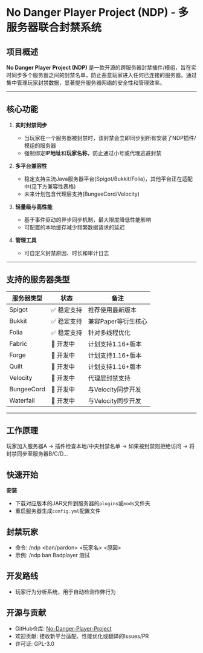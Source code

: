 # No Danger Player Project (NDP) - 多服务器联合封禁系统

## 项目概述
**No Danger Player Project (NDP)** 是一款开源的跨服务器封禁插件/模组，旨在实时同步多个服务器之间的封禁名单，防止恶意玩家进入任何已连接的服务器。通过集中管理玩家封禁数据，显著提升服务器网络的安全性和管理效率。

---

## 核心功能
1. ​**实时封禁同步**
   - 当玩家在一个服务器被封禁时，该封禁会立即同步到所有安装了NDP插件/模组的服务器
   - 强制绑定**IP地址**和**玩家名称**，防止通过小号或代理逃避封禁

2. ​**多平台兼容性**
   - 稳定支持主流Java服务器平台(Spigot/Bukkit/Folia)，其他平台正在适配中(见下方兼容性表格)
   - 未来计划包含代理层支持(BungeeCord/Velocity)

3. ​**轻量级与高性能**
   - 基于事件驱动的异步同步机制，最大限度降低性能影响
   - 可配置的本地缓存减少频繁数据请求的延迟

4. ​**管理工具**
   - 可自定义封禁原因、时长和审计日志

---

## 支持的服务器类型
| 服务器类型      | 状态              | 备注                          |
|---------------|-------------------|-------------------------------|
| Spigot        | ✅ 稳定支持        | 推荐使用最新版本               |
| Bukkit        | ✅ 稳定支持        | 兼容Paper等衍生核心           |
| Folia         | ✅ 稳定支持        | 针对多线程优化                |
| Fabric        | 🚧 开发中         | 计划支持1.16+版本             |
| Forge         | 🚧 开发中         | 计划支持1.16+版本             |
| Quilt         | 🚧 开发中         | 计划支持1.16+版本             |
| Velocity      | 🚧 开发中         | 代理层封禁支持                |
| BungeeCord    | 🚧 开发中         | 与Velocity同步开发            |
Waterfall     | 🚧 开发中         | 与Velocity同步开发            |

---

## 工作原理
玩家加入服务器A → 插件检查本地/中央封禁名单 → 如果被封禁则拒绝访问 → 将封禁同步至服务器B/C/D...

## 快速开始
**安装**
   - 下载对应版本的JAR文件到服务器的`plugins`或`mods`文件夹
   - 重启服务器生成`config.yml`配置文件

## 封禁玩家
   - 命令: /ndp <ban/pardon> <玩家名> <原因>
   - 示例: /ndp ban Badplayer 测试

## 开发路线
   - 玩家行为分析系统，用于自动检测作弊行为

## 开源与贡献
   - GitHub仓库: [No-Danger-Player-Project](https://github.com/No-Danger-Player-Project)
   - 欢迎贡献: 接收新平台适配、性能优化或翻译的Issues/PR
   - 许可证: GPL-3.0
